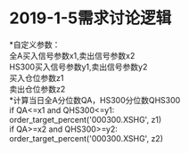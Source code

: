 # 2019-1-5需求讨论逻辑
*自定义参数：\
全A买入信号参数x1,卖出信号参数x2 \
HS300买入信号参数y1,卖出信号参数y2 \
买入仓位参数z1 \
卖出仓位参数z2 \
*计算当日全A分位数QA，HS300分位数QHS300 \
if QA<=x1 and QHS300<=y1: \
  order_target_percent('000300.XSHG', z1) \
if QA>=x2 and QHS300>=y2: \
  order_target_percent('000300.XSHG', z2)
